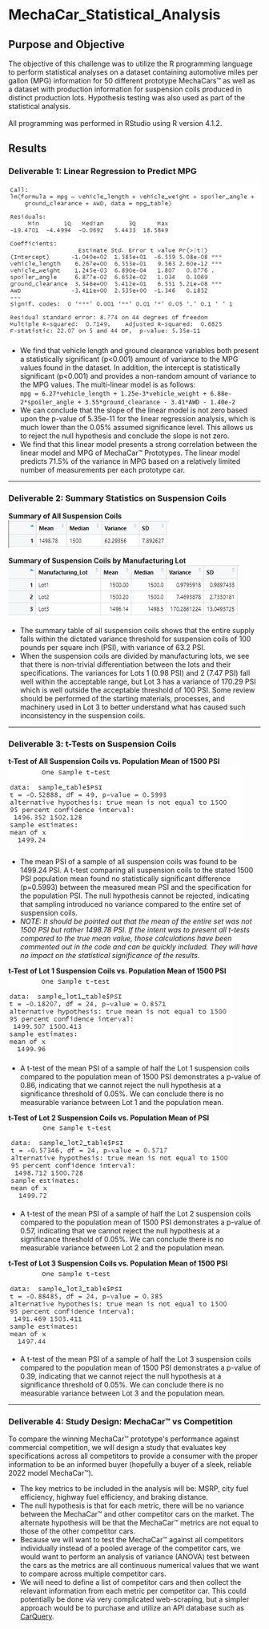 # MechaCar_Statistical_Analysis
## Purpose and Objective
The objective of this challenge was to utilize the R programming language to perform statistical analyses on a dataset containing automotive miles per gallon (MPG) information for 50 different prototype MechaCars™ as well as a dataset with production information for suspension coils produced in distinct production lots. Hypothesis testing was also used as part of the statistical analysis. <br><br> All programming was performed in RStudio using R version 4.1.2.

## Results
### Deliverable 1: Linear Regression to Predict MPG
<kbd>![Linear Regression of MPG Data](Resources/linear_regression.png)</kbd>
- We find that vehicle length and ground clearance variables both present a statistically significant (p<0.001) amount of variance to the MPG values found in the dataset. In addition, the intercept is statistically significant (p<0.001) and provides a non-random amount of variance to the MPG values. The multi-linear model is as follows:<br>```mpg = 6.27*vehicle_length + 1.25e-3*vehicle_weight + 6.88e-2*spoiler_angle + 3.55*ground_clearance - 3.41*AWD - 1.40e-2```
- We can conclude that the slope of the linear model is not zero based upon the p-value of 5.35e-11 for the linear regression analysis, which is much lower than the 0.05% assumed significance level. This allows us to reject the null hypothesis and conclude the slope is not zero.
- We find that this linear model presents a strong correlation between the linear model and MPG of MechaCar™ Prototypes. The linear model predicts 71.5% of the variance in MPG based on a relatively limited number of measurements per each prototype car. 

---

### Deliverable 2: Summary Statistics on Suspension Coils
**Summary of All Suspension Coils**<br>
<kbd>![Summary of All Suspension Coils](Resources/total_mfg_summary.png)</kbd>

**Summary of Suspension Coils by Manufacturing Lot**<br>
<kbd>![Summary of Suspension Coils by Manufacturing Lot](Resources/by_lot_mfg_summary.png)</kbd>

- The summary table of all suspension coils shows that the entire supply falls within the dictated variance threshold for suspension coils of 100 pounds per square inch (PSI), with variance of 63.2 PSI.
- When the suspension coils are divided by manufacturing lots, we see that there is non-trivial differentiation between the lots and their specifications. The variances for Lots 1 (0.98 PSI) and 2 (7.47 PSI) fall well within the acceptable range, but Lot 3 has a variance of 170.29 PSI which is well outside the acceptable threshold of 100 PSI. Some review should be performed of the starting materials, processes, and machinery used in Lot 3 to better understand what has caused such inconsistency in the suspension coils.

---

### Deliverable 3: t-Tests on Suspension Coils
**t-Test of All Suspension Coils vs. Population Mean of 1500 PSI**<br>
<kbd>![t-Test of all suspension coils](Resources/t-test_all_lots.png)</kbd>

- The mean PSI of a sample of all suspension coils was found to be 1499.24 PSI. A t-test comparing all suspension coils to the stated 1500 PSI population mean found no statistically significant difference (p=0.5993) between the measured mean PSI and the specification for the population PSI. The null hypothesis cannot be rejected, indicating that sampling introduced no variance compared to the entire set of suspension coils. 
- _NOTE: It should be pointed out that the mean of the entire set was not 1500 PSI but rather 1498.78 PSI. If the intent was to present all t-tests compared to the true mean value, those calculations have been commented out in the code and can be quickly included. They will have no impact on the statistical significance of the results._

**t-Test of Lot 1 Suspension Coils vs. Population Mean of 1500 PSI**<br>
<kbd>![t-Test of Lot 1 suspension coils](Resources/t-test_lot1.png)</kbd>

- A t-test of the mean PSI of a sample of half the Lot 1 suspension coils compared to the population mean of 1500 PSI demonstrates a p-value of 0.86, indicating that we cannot reject the null hypothesis at a significance threshold of 0.05%. We can conclude there is no measurable variance between Lot 1 and the population mean.

**t-Test of Lot 2 Suspension Coils vs. Population Mean of PSI**<br>
<kbd>![t-Test of Lot 2 suspension coils](Resources/t-test_lot2.png)</kbd>

- A t-test of the mean PSI of a sample of half the Lot 2 suspension coils compared to the population mean of 1500 PSI demonstrates a p-value of 0.57, indicating that we cannot reject the null hypothesis at a significance threshold of 0.05%. We can conclude there is no measurable variance between Lot 2 and the population mean.

**t-Test of Lot 3 Suspension Coils vs. Population Mean of 1500 PSI**<br>
<kbd>![t-Test of Lot 3 suspension coils](Resources/t-test_lot3.png)</kbd>

- A t-test of the mean PSI of a sample of half the Lot 3 suspension coils compared to the population mean of 1500 PSI demonstrates a p-value of 0.39, indicating that we cannot reject the null hypothesis at a significance threshold of 0.05%. We can conclude there is no measurable variance between Lot 3 and the population mean.

---

### Deliverable 4: Study Design: MechaCar™ vs Competition
To compare the winning MechaCar™ prototype's performance against commercial competition, we will design a study that evaluates key specifications across all competitors to provide a consumer with the proper information to be an informed buyer (hopefully a buyer of a sleek, reliable 2022 model MechaCar™). <br>
- The key metrics to be included in the analysis will be: MSRP, city fuel efficiency, highway fuel efficiency, and braking distance.
- The null hypothesis is that for each metric, there will be no variance between the MechaCar™ and other competitor cars on the market. The alternate hypothesis will be that the MechaCar™ metrics are not equal to those of the other competitor cars.
- Because we will want to test the MechaCar™ against all competitors individually instead of a pooled average of the competitor cars, we would want to perform an analysis of variance (ANOVA) test between the cars as the metrics are all continuous numerical values that we want to compare across multiple competitor cars.
- We will need to define a list of competitor cars and then collect the relevant information from each metric per competitor car. This could potentially be done via very complicated web-scraping, but a simpler approach would be to purchase and utilize an API database such as [CarQuery](carqueryapi.com).
